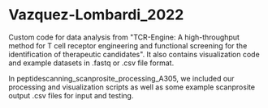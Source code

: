 # Vazquez-Lombardi_2022

Custom code for data analysis from "TCR-Engine: A high-throughput method for T cell receptor engineering and functional screening for the identification of therapeutic candidates". It also contains visualization code and example datasets in .fastq or .csv file format.

In peptidescanning_scanprosite_processing_A305, we included our processing and visualization scripts as well as some example scanprosite output .csv files for input and testing.
